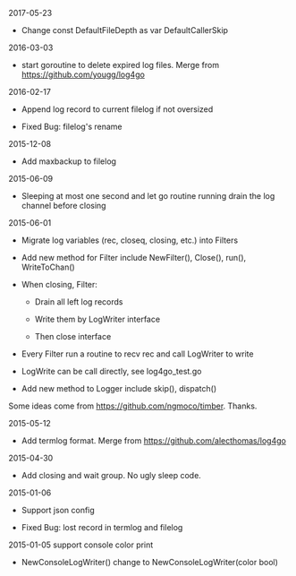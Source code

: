 2017-05-23

* Change const DefaultFileDepth as var DefaultCallerSkip

2016-03-03

* start goroutine to delete expired log files. Merge from <https://github.com/yougg/log4go>

2016-02-17

* Append log record to current filelog if not oversized

* Fixed Bug: filelog's rename

2015-12-08

* Add maxbackup to filelog

2015-06-09

* Sleeping at most one second and let go routine running drain the log channel before closing

2015-06-01

* Migrate log variables (rec, closeq, closing, etc.) into Filters

* Add new method for Filter include NewFilter(), Close(), run(), WriteToChan()

* When closing, Filter:
  
  + Drain all left log records
  
  + Write them by LogWriter interface
  
  + Then close interface
  
* Every Filter run a routine to recv rec and call LogWriter to write

* LogWrite can be call directly, see log4go_test.go

* Add new method to Logger include skip(), dispatch()

Some ideas come from <https://github.com/ngmoco/timber>. Thanks.

2015-05-12

* Add termlog format. Merge from <https://github.com/alecthomas/log4go>

2015-04-30

* Add closing and wait group. No ugly sleep code.

2015-01-06

* Support json config

* Fixed Bug: lost record in termlog and filelog

2015-01-05 support console color print

* NewConsoleLogWriter() change to NewConsoleLogWriter(color bool)
